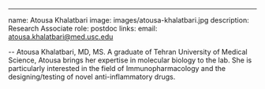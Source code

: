 ---
name: Atousa Khalatbari
image: images/atousa-khalatbari.jpg
description: Research Associate
role: postdoc
links:
  email: atousa.khalatbari@med.usc.edu
  
--
Atousa Khalatbari, MD, MS. A graduate of Tehran University of Medical Science, Atousa brings her expertise in molecular biology to the lab. She is particularly interested in the field of  Immunopharmacology and the designing/testing of novel anti-inflammatory drugs.
